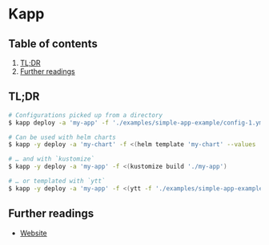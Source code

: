 # Kapp

## Table of contents <!-- omit in toc -->

1. [TL;DR](#tldr)
1. [Further readings](#further-readings)

## TL;DR

```sh
# Configurations picked up from a directory
$ kapp deploy -a 'my-app' -f './examples/simple-app-example/config-1.yml'

# Can be used with helm charts
$ kapp -y deploy -a 'my-chart' -f <(helm template 'my-chart' --values 'my-values.yml')

# … and with `kustomize`
$ kapp -y deploy -a 'my-app' -f <(kustomize build './my-app')

# … or templated with `ytt`
$ kapp -y deploy -a 'my-app' -f <(ytt -f './examples/simple-app-example/config-1.yml')
```

## Further readings

- [Website]

<!--
  References
  -->

<!-- Upstream -->
[website]: https://get-kapp.io
